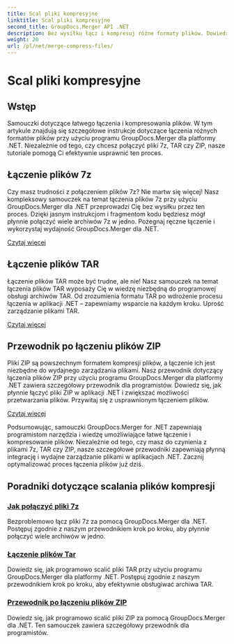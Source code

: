```yaml
---
title: Scal pliki kompresyjne
linktitle: Scal pliki kompresyjne
second_title: GroupDocs.Merger API .NET
description: Bez wysiłku łącz i kompresuj różne formaty plików. Dowiedz się, jak płynnie łączyć pliki 7z, TAR i ZIP, korzystając z naszych przewodników krok po kroku.
weight: 20
url: /pl/net/merge-compress-files/
---
```


# Scal pliki kompresyjne

## Wstęp


Samouczki dotyczące łatwego łączenia i kompresowania plików. W tym artykule znajdują się szczegółowe instrukcje dotyczące łączenia różnych formatów plików przy użyciu programu GroupDocs.Merger dla platformy .NET. Niezależnie od tego, czy chcesz połączyć pliki 7z, TAR czy ZIP, nasze tutoriale pomogą Ci efektywnie usprawnić ten proces.

## Łączenie plików 7z

Czy masz trudności z połączeniem plików 7z? Nie martw się więcej! Nasz kompleksowy samouczek na temat łączenia plików 7z przy użyciu GroupDocs.Merger dla .NET przeprowadzi Cię bez wysiłku przez ten proces. Dzięki jasnym instrukcjom i fragmentom kodu będziesz mógł płynnie połączyć wiele archiwów 7z w jedno. Pożegnaj ręczne łączenie i wykorzystaj wydajność GroupDocs.Merger dla .NET.

[Czytaj więcej](./merge-7z-files/)

## Łączenie plików TAR

Łączenie plików TAR może być trudne, ale nie! Nasz samouczek na temat łączenia plików TAR wyposaży Cię w wiedzę niezbędną do programowej obsługi archiwów TAR. Od zrozumienia formatu TAR po wdrożenie procesu łączenia w aplikacji .NET – zapewniamy wsparcie na każdym kroku. Uprość zarządzanie plikami TAR.

[Czytaj więcej](./merging-tar-files/)

## Przewodnik po łączeniu plików ZIP

Pliki ZIP są powszechnym formatem kompresji plików, a łączenie ich jest niezbędne do wydajnego zarządzania plikami. Nasz przewodnik dotyczący łączenia plików ZIP przy użyciu programu GroupDocs.Merger dla platformy .NET zawiera szczegółowy przewodnik dla programistów. Dowiedz się, jak płynnie łączyć pliki ZIP w aplikacji .NET i zwiększać możliwości przetwarzania plików. Przywitaj się z usprawnionym łączeniem plików.

[Czytaj więcej](./guide-merging-zip-files/)

Podsumowując, samouczki GroupDocs.Merger for .NET zapewniają programistom narzędzia i wiedzę umożliwiające łatwe łączenie i kompresowanie plików. Niezależnie od tego, czy masz do czynienia z plikami 7z, TAR czy ZIP, nasze szczegółowe przewodniki zapewniają płynną integrację i wydajne zarządzanie plikami w aplikacjach .NET. Zacznij optymalizować proces łączenia plików już dziś.
## Poradniki dotyczące scalania plików kompresji
### [Jak połączyć pliki 7z](./merge-7z-files/)
Bezproblemowo łącz pliki 7z za pomocą GroupDocs.Merger dla .NET. Postępuj zgodnie z naszym przewodnikiem krok po kroku, aby płynnie połączyć wiele archiwów w jedno.
### [Łączenie plików Tar](./merging-tar-files/)
Dowiedz się, jak programowo scalić pliki TAR przy użyciu programu GroupDocs.Merger dla platformy .NET. Postępuj zgodnie z naszym przewodnikiem krok po kroku, aby efektywnie obsługiwać archiwa TAR.
### [Przewodnik po łączeniu plików ZIP](./guide-merging-zip-files/)
Dowiedz się, jak programowo scalić pliki ZIP za pomocą GroupDocs.Merger dla .NET. Ten samouczek zawiera szczegółowy przewodnik dla programistów.
